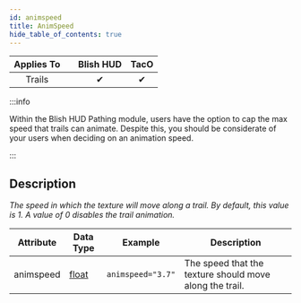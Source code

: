 ```yaml
---
id: animspeed
title: AnimSpeed
hide_table_of_contents: true
---
```


| Applies To | | Blish HUD | TacO |
|-|-|-|-|
| <center>Trails</center> | | <center>✔</center> | <center>✔</center> |

:::info

Within the Blish HUD Pathing module, users have the option to cap the max speed that trails can animate.  Despite this, you should be considerate of your users when deciding on an animation speed.

:::

## Description

*The speed in which the texture will move along a trail.  By default, this value is 1.  A value of 0 disables the trail animation.*

| Attribute | Data Type | Example | Description |
|-|-|-|-|
| animspeed | [float](../datatypes/float) | `animspeed="3.7"` | The speed that the texture should move along the trail. |